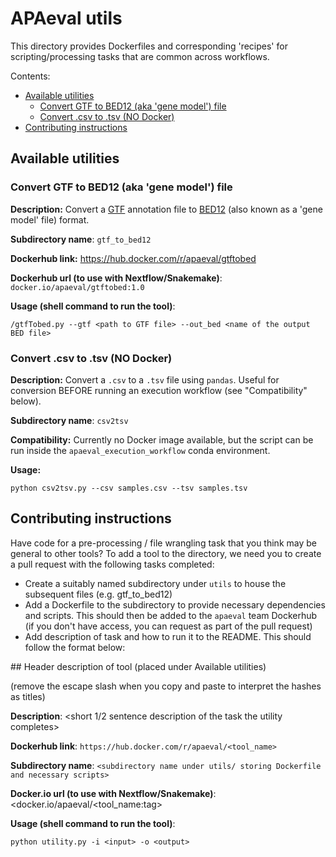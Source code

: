 # APAeval utils

This directory provides Dockerfiles and corresponding 'recipes' for scripting/processing tasks that are common across workflows.

Contents:
- [Available utilities](#available-utilities)
  - [Convert GTF to BED12 (aka 'gene model') file](#convert-gtf-to-bed12-aka-gene-model-file)
  - [Convert .csv to .tsv (NO Docker)](#convert-csv-to-tsv-no-docker)
- [Contributing instructions](#contributing-instructions)


## Available utilities

### Convert GTF to BED12 (aka 'gene model') file

**Description:** Convert a [GTF](https://genome.ucsc.edu/FAQ/FAQformat.html#format4) annotation file to [BED12](https://genome.ucsc.edu/FAQ/FAQformat.html#format1) (also known as a 'gene model' file) format.

**Subdirectory name**: `gtf_to_bed12`

**Dockerhub link:** https://hub.docker.com/r/apaeval/gtftobed

**Dockerhub url (to use with Nextflow/Snakemake)**: `docker.io/apaeval/gtftobed:1.0`

**Usage (shell command to run the tool)**:
```
/gtfTobed.py --gtf <path to GTF file> --out_bed <name of the output BED file>
```

### Convert .csv to .tsv (NO Docker)

**Description:** Convert a `.csv` to a `.tsv` file using `pandas`. Useful for conversion BEFORE running an execution workflow (see "Compatibility" below).

**Subdirectory name**: `csv2tsv`

**Compatibility:**
Currently no Docker image available, but the script can be run inside the `apaeval_execution_workflow` conda environment. 

**Usage:**
```
python csv2tsv.py --csv samples.csv --tsv samples.tsv
```

## Contributing instructions

Have code for a pre-processing / file wrangling task that you think may be general to other tools? To add a tool to the directory, we need you to create a pull request with the following tasks completed:

- Create a suitably named subdirectory under `utils` to house the subsequent files (e.g. gtf_to_bed12)
- Add a Dockerfile to the subdirectory to provide necessary dependencies and scripts. This should then be added to the `apaeval` team Dockerhub (if you don't have access, you can request as part of the pull request)
- Add description of task and how to run it to the README. This should follow the format below:


\## Header description of tool (placed under Available utilities)

(remove the escape slash when you copy and paste to interpret the hashes as titles)

**Description**: <short 1/2 sentence description of the task the utility completes>

**Dockerhub link**: `https://hub.docker.com/r/apaeval/<tool_name>`

**Subdirectory name**: `<subdirectory name under utils/ storing Dockerfile and necessary scripts>`

**Docker.io url (to use with Nextflow/Snakemake)**: <docker.io/apaeval/<tool_name:tag>

**Usage (shell command to run the tool)**:

```
python utility.py -i <input> -o <output>
```
